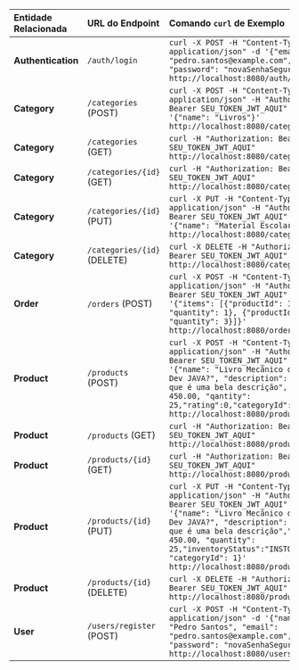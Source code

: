 | Entidade Relacionada | URL do Endpoint | Comando `curl` de Exemplo |
| :------------------- | :-------------- | :------------------------------------------------------------------------------------------------------------------------------------------------------------------------------------------------------------------------------------------------------------------------------------------------------------------------------------------- |
| **Authentication**   | `/auth/login`   | `curl -X POST -H "Content-Type: application/json" -d '{"email": "pedro.santos@example.com", "password": "novaSenhaSegura"}' http://localhost:8080/auth/login` |
| **Category**         | `/categories` (POST) | `curl -X POST -H "Content-Type: application/json" -H "Authorization: Bearer SEU_TOKEN_JWT_AQUI" -d '{"name": "Livros"}' http://localhost:8080/categories` |
| **Category**         | `/categories` (GET) | `curl -H "Authorization: Bearer SEU_TOKEN_JWT_AQUI" http://localhost:8080/categories` |
| **Category**         | `/categories/{id}` (GET) | `curl -H "Authorization: Bearer SEU_TOKEN_JWT_AQUI" http://localhost:8080/categories/1` |
| **Category**         | `/categories/{id}` (PUT) | `curl -X PUT -H "Content-Type: application/json" -H "Authorization: Bearer SEU_TOKEN_JWT_AQUI" -d '{"name": "Material Escolar"}' http://localhost:8080/categories/1` |
| **Category**         | `/categories/{id}` (DELETE) | `curl -X DELETE -H "Authorization: Bearer SEU_TOKEN_JWT_AQUI" http://localhost:8080/categories/1` |
| **Order**            | `/orders` (POST) | `curl -X POST -H "Content-Type: application/json" -H "Authorization: Bearer SEU_TOKEN_JWT_AQUI" -d '{"items": [{"productId": 1, "quantity": 1}, {"productId": 2, "quantity": 3}]}' http://localhost:8080/orders` |
| **Product**          | `/products` (POST) | `curl -X POST -H "Content-Type: application/json" -H "Authorization: Bearer SEU_TOKEN_JWT_AQUI" -d '{"name": "Livro Mecânico de avião = Dev JAVA?", "description": "Finge que é uma bela descrição", "price": 450.00, "qantity": 25,"rating":0,"categoryId": 1}' http://localhost:8080/products` |
| **Product**          | `/products` (GET) | `curl -H "Authorization: Bearer SEU_TOKEN_JWT_AQUI" http://localhost:8080/products` |
| **Product**          | `/products/{id}` (GET) | `curl -H "Authorization: Bearer SEU_TOKEN_JWT_AQUI" http://localhost:8080/products/1` |
| **Product**          | `/products/{id}` (PUT) | `curl -X PUT -H "Content-Type: application/json" -H "Authorization: Bearer SEU_TOKEN_JWT_AQUI" -d '{"name": "Livro Mecânico de avião = Dev JAVA?", "description": "Finge que é uma bela descrição","price": 450.00, "quantity": 25,"inventoryStatus":"INSTOCK", "categoryId": 1}' http://localhost:8080/products/1` |
| **Product**          | `/products/{id}` (DELETE) | `curl -X DELETE -H "Authorization: Bearer SEU_TOKEN_JWT_AQUI" http://localhost:8080/products/1` |
| **User**             | `/users/register` (POST) | `curl -X POST -H "Content-Type: application/json" -d '{"name": "Pedro Santos", "email": "pedro.santos@example.com", "password": "novaSenhaSegura"}' http://localhost:8080/users/register` |